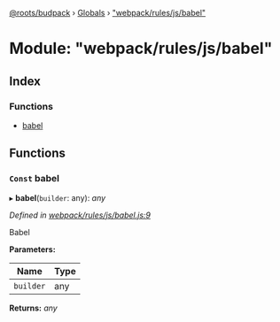 [@roots/budpack](../README.md) › [Globals](../globals.md) › ["webpack/rules/js/babel"](_webpack_rules_js_babel_.md)

# Module: "webpack/rules/js/babel"

## Index

### Functions

* [babel](_webpack_rules_js_babel_.md#const-babel)

## Functions

### `Const` babel

▸ **babel**(`builder`: any): *any*

*Defined in [webpack/rules/js/babel.js:9](https://github.com/roots/bud-support/blob/bc9161d/src/budpack/builder/webpack/rules/js/babel.js#L9)*

Babel

**Parameters:**

Name | Type |
------ | ------ |
`builder` | any |

**Returns:** *any*
